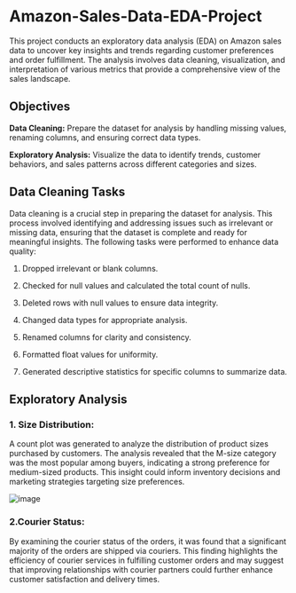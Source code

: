 # Amazon-Sales-Data-EDA-Project
This project conducts an exploratory data analysis (EDA) on Amazon sales data to uncover key insights and trends regarding customer preferences and order fulfillment. The analysis involves data cleaning, visualization, and interpretation of various metrics that provide a comprehensive view of the sales landscape.

## Objectives

**Data Cleaning:** Prepare the dataset for analysis by handling missing values, renaming columns, and ensuring correct data types.

**Exploratory Analysis:** Visualize the data to identify trends, customer behaviors, and sales patterns across different categories and sizes.


## Data Cleaning Tasks

Data cleaning is a crucial step in preparing the dataset for analysis. This process involved identifying and addressing issues such as irrelevant or missing data, ensuring that the dataset is complete and ready for meaningful insights. The following tasks were performed to enhance data quality:

1. Dropped irrelevant or blank columns.

2. Checked for null values and calculated the total count of nulls.

3. Deleted rows with null values to ensure data integrity.

4. Changed data types for appropriate analysis.

5. Renamed columns for clarity and consistency.

6. Formatted float values for uniformity.

7. Generated descriptive statistics for specific columns to summarize data.


## Exploratory Analysis

### 1. Size Distribution:

A count plot was generated to analyze the distribution of product sizes purchased by customers. The analysis revealed that the M-size category was the most popular among buyers, indicating a strong preference for medium-sized products. This insight could inform inventory decisions and marketing strategies targeting size preferences.

![image](https://github.com/user-attachments/assets/0ee478b8-77d4-4556-b2d4-d2fee0795676)


### 2.Courier Status:

By examining the courier status of the orders, it was found that a significant majority of the orders are shipped via couriers. This finding highlights the efficiency of courier services in fulfilling customer orders and may suggest that improving relationships with courier partners could further enhance customer satisfaction and delivery times.



